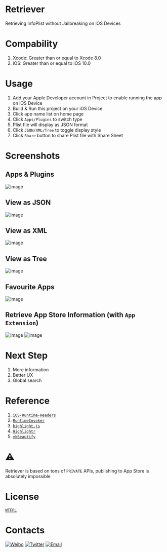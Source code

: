 # Retriever
Retrieving InfoPlist without Jailbreaking on iOS Devices

# Compability
1. Xcode: Greater than or equal to Xcode 8.0
2. iOS: Greater than or equal to iOS 10.0

# Usage
1. Add your Apple Developer account in Project to enable running the app on iOS Device
2. Build & Run this project on your iOS Device
3. Click app name list on home page
4. Click `Apps/Plugins` to switch type
5. Plist file will display as JSON format
6. Click `JSON/XML/Tree` to toggle display style
7. Click `Share` button to share Plist file with Share Sheet

# Screenshots

## Apps & Plugins
![image](https://github.com/cyanzhong/retriver/raw/master/Screenshots/1.PNG)
## View as JSON
![image](https://github.com/cyanzhong/retriver/raw/master/Screenshots/2.PNG)
## View as XML
![image](https://github.com/cyanzhong/retriver/raw/master/Screenshots/3.PNG)
## View as Tree
![image](https://github.com/cyanzhong/retriver/raw/master/Screenshots/4.PNG)
## Favourite Apps
![image](https://github.com/cyanzhong/retriver/raw/master/Screenshots/5.PNG)
## Retrieve App Store Information (with `App Extension`)
![image](https://github.com/cyanzhong/retriver/raw/master/Screenshots/6.PNG)
![image](https://github.com/cyanzhong/retriver/raw/master/Screenshots/7.PNG)

# Next Step
1. More information
2. Better UX
3. Global search

# Reference
1. [`iOS-Runtime-Headers`](https://github.com/nst/iOS-Runtime-Headers/)
2. [`RuntimeInvoker`](https://github.com/cyanzhong/RuntimeInvoker)
3. [`highlight.js`](https://highlightjs.org/)
4. [`Highlightr`](https://github.com/raspu/Highlightr)
5. [`vkBeautify`](https://github.com/vkiryukhin/vkBeautify)

# ⚠️
Retriever is based on tons of `PRIVATE` APIs, publishing to App Store is absolutely impossible 

# License
[`WTFPL`](https://en.wikipedia.org/wiki/WTFPL)

# Contacts
[![Weibo](https://img.shields.io/badge/weibo-%20@StackOverflowError%20-red.svg)](http://weibo.com/0x00eeee/)
[![Twitter](https://img.shields.io/badge/twitter-@cyanapps-green.svg)](https://twitter.com/cyanapps)
[![Email](https://img.shields.io/badge/email-log.e@qq.com-blue.svg)](mailto:log.e@qq.com)
